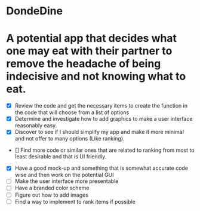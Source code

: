 # DondeDine
# A potential app that decides what one may eat with their partner to remove the headache of being indecisive and not knowing what to eat. 
- [X] Review the code and get the necessary items to create the function in the code that will choose from a list of options 
- [X] Determine and investigate how to add graphics to make a user interface reasonably easy.
- [X] Discover to see if I should simplify my app and make it more minimal and not offer to many options (Like ranking).
- [] Find more code or similar ones that are related to ranking from most to least desirable and that is UI friendly.
- [X] Have a good mock-up and something that is somewhat accurate code wise and then work on the potential GUI
- [ ] Make the user interface more presentable
- [ ] Have a branded color scheme
- [ ] Figure out how to add images
- [ ] Find a way to implement to rank items if possible

